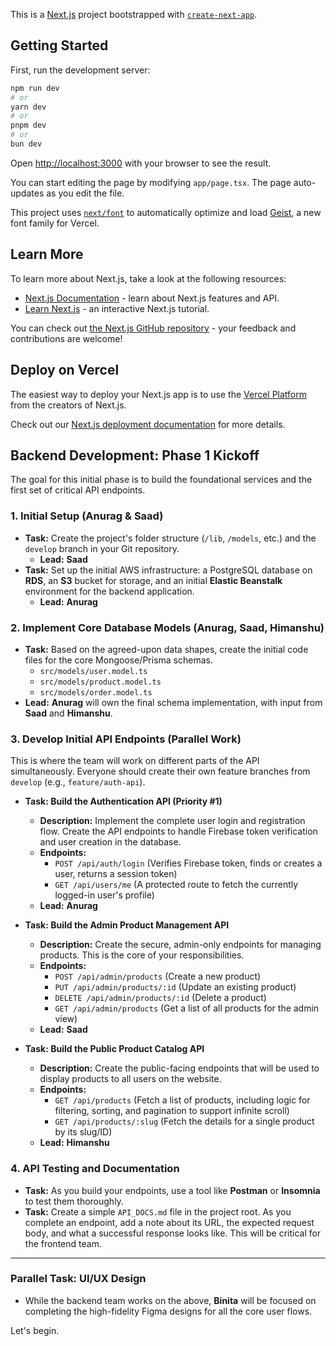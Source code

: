This is a [Next.js](https://nextjs.org) project bootstrapped with [`create-next-app`](https://nextjs.org/docs/app/api-reference/cli/create-next-app).

## Getting Started

First, run the development server:

```bash
npm run dev
# or
yarn dev
# or
pnpm dev
# or
bun dev
```

Open [http://localhost:3000](http://localhost:3000) with your browser to see the result.

You can start editing the page by modifying `app/page.tsx`. The page auto-updates as you edit the file.

This project uses [`next/font`](https://nextjs.org/docs/app/building-your-application/optimizing/fonts) to automatically optimize and load [Geist](https://vercel.com/font), a new font family for Vercel.

## Learn More

To learn more about Next.js, take a look at the following resources:

- [Next.js Documentation](https://nextjs.org/docs) - learn about Next.js features and API.
- [Learn Next.js](https://nextjs.org/learn) - an interactive Next.js tutorial.

You can check out [the Next.js GitHub repository](https://github.com/vercel/next.js) - your feedback and contributions are welcome!

## Deploy on Vercel

The easiest way to deploy your Next.js app is to use the [Vercel Platform](https://vercel.com/new?utm_medium=default-template&filter=next.js&utm_source=create-next-app&utm_campaign=create-next-app-readme) from the creators of Next.js.

Check out our [Next.js deployment documentation](https://nextjs.org/docs/app/building-your-application/deploying) for more details.







## **Backend Development: Phase 1 Kickoff**

The goal for this initial phase is to build the foundational services and the first set of critical API endpoints.

### **1. Initial Setup (Anurag & Saad)**

* **Task:** Create the project's folder structure (`/lib`, `/models`, etc.) and the `develop` branch in your Git repository.
    * **Lead:** **Saad**
* **Task:** Set up the initial AWS infrastructure: a PostgreSQL database on **RDS**, an **S3** bucket for storage, and an initial **Elastic Beanstalk** environment for the backend application.
    * **Lead:** **Anurag**

### **2. Implement Core Database Models (Anurag, Saad, Himanshu)**

* **Task:** Based on the agreed-upon data shapes, create the initial code files for the core Mongoose/Prisma schemas.
    * `src/models/user.model.ts`
    * `src/models/product.model.ts`
    * `src/models/order.model.ts`
* **Lead:** **Anurag** will own the final schema implementation, with input from **Saad** and **Himanshu**.

### **3. Develop Initial API Endpoints (Parallel Work)**

This is where the team will work on different parts of the API simultaneously. Everyone should create their own feature branches from `develop` (e.g., `feature/auth-api`).

* **Task: Build the Authentication API (Priority #1)**
    * **Description:** Implement the complete user login and registration flow. Create the API endpoints to handle Firebase token verification and user creation in the database.
    * **Endpoints:**
        * `POST /api/auth/login` (Verifies Firebase token, finds or creates a user, returns a session token)
        * `GET /api/users/me` (A protected route to fetch the currently logged-in user's profile)
    * **Lead:** **Anurag**

* **Task: Build the Admin Product Management API**
    * **Description:** Create the secure, admin-only endpoints for managing products. This is the core of your responsibilities.
    * **Endpoints:**
        * `POST /api/admin/products` (Create a new product)
        * `PUT /api/admin/products/:id` (Update an existing product)
        * `DELETE /api/admin/products/:id` (Delete a product)
        * `GET /api/admin/products` (Get a list of all products for the admin view)
    * **Lead:** **Saad**

* **Task: Build the Public Product Catalog API**
    * **Description:** Create the public-facing endpoints that will be used to display products to all users on the website.
    * **Endpoints:**
        * `GET /api/products` (Fetch a list of products, including logic for filtering, sorting, and pagination to support infinite scroll)
        * `GET /api/products/:slug` (Fetch the details for a single product by its slug/ID)
    * **Lead:** **Himanshu**

### **4. API Testing and Documentation**

* **Task:** As you build your endpoints, use a tool like **Postman** or **Insomnia** to test them thoroughly.
* **Task:** Create a simple `API_DOCS.md` file in the project root. As you complete an endpoint, add a note about its URL, the expected request body, and what a successful response looks like. This will be critical for the frontend team.

---
### **Parallel Task: UI/UX Design**

* While the backend team works on the above, **Binita** will be focused on completing the high-fidelity Figma designs for all the core user flows.

Let's begin.